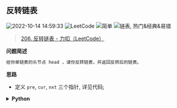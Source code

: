 ## 反转链表
<!--START_SECTION:badge-->

![2022-10-14 14:59:33](https://img.shields.io/static/v1?label=last%20modify&message=2022-10-14%2014%3A59%3A33&color=yellowgreen&style=flat-square)
![LeetCode](https://img.shields.io/static/v1?label=source&message=LeetCode&color=green&style=flat-square)
![简单](https://img.shields.io/static/v1?label=level&message=%E7%AE%80%E5%8D%95&color=yellow&style=flat-square)
![链表, 热门&经典&易错](https://img.shields.io/static/v1?label=tags&message=%E9%93%BE%E8%A1%A8%2C%20%E7%83%AD%E9%97%A8%26%E7%BB%8F%E5%85%B8%26%E6%98%93%E9%94%99&color=orange&style=flat-square)

<!--END_SECTION:badge-->
<!--info
tags: [链表, 经典]
source: LeetCode
level: 简单
number: '0206'
name: 反转链表
companies: []
-->

> [206. 反转链表 - 力扣（LeetCode）](https://leetcode.cn/problems/reverse-linked-list/)

<summary><b>问题简述</b></summary>

```txt
给你单链表的头节点 head ，请你反转链表，并返回反转后的链表。
```

<!-- 
<details><summary><b>详细描述</b></summary>

```txt
```

</details>
-->

<!-- <div align="center"><img src="../../../_assets/xxx.png" height="300" /></div> -->

<summary><b>思路</b></summary>

- 定义 `pre`, `cur`, `nxt` 三个指针, 详见代码;

<details><summary><b>Python</b></summary>

```python
# Definition for singly-linked list.
# class ListNode:
#     def __init__(self, val=0, next=None):
#         self.val = val
#         self.next = next

class Solution:
    def reverseList(self, head: Optional[ListNode]) -> Optional[ListNode]:

        pre, cur = None, head
        while cur:
            nxt = cur.next
            cur.next = pre
            pre = cur
            cur = nxt

        return pre
```

</details>


<!-- 
<summary><b>相关问题</b></summary>

-->
